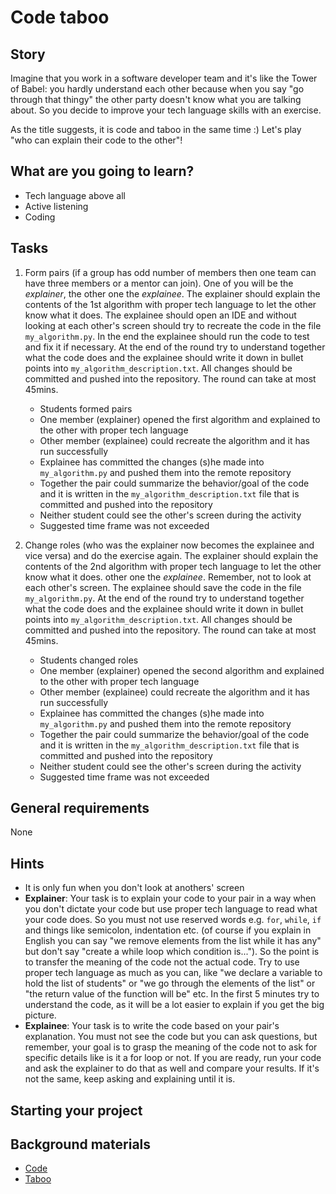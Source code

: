 # Code taboo

## Story

Imagine that you work in a software developer team and it's like the Tower of
Babel: you hardly understand each other because when you say "go through that
thingy" the other party doesn't know what you are talking about. So you decide
to improve your tech language skills with an exercise.

As the title suggests, it is code and taboo in the same time :) Let's play "who
can explain their code to the other"!

## What are you going to learn?

- Tech language above all
- Active listening
- Coding

## Tasks

1. Form pairs (if a group has odd number of members then one team can have three members or a mentor can join). One of you will be the *explainer*, the other one the *explainee*. The explainer should explain the contents of the 1st algorithm with proper tech language to let the other know what it does. The explainee should open an IDE and without looking at each other's screen should try to recreate the code in the file `my_algorithm.py`. In the end the explainee should run the code to test and fix it if necessary. At the end of the round try to understand together what the code does and the explainee should write it down in bullet points into `my_algorithm_description.txt`. All changes should be committed and pushed into the repository. The round can take at most 45mins.
    - Students formed pairs
    - One member (explainer) opened the first algorithm and explained to the other with proper tech language
    - Other member (explainee) could recreate the algorithm and it has run successfully
    - Explainee has committed the changes (s)he made into `my_algorithm.py` and pushed them into the remote repository
    - Together the pair could summarize the behavior/goal of the code and it is written in the `my_algorithm_description.txt` file that is committed and pushed into the repository
    - Neither student could see the other's screen during the activity
    - Suggested time frame was not exceeded

2. Change roles (who was the explainer now becomes the explainee and vice versa) and do the exercise again. The explainer should explain the contents of the 2nd algorithm with proper tech language to let the other know what it does. other one the *explainee*. Remember, not to look at each other's screen. The explainee should save the code in the file `my_algorithm.py`. At the end of the round try to understand together what the code does and the explainee should write it down in bullet points into `my_algorithm_description.txt`. All changes should be committed and pushed into the repository. The round can take at most 45mins.
    - Students changed roles
    - One member (explainer) opened the second algorithm and explained to the other with proper tech language
    - Other member (explainee) could recreate the algorithm and it has run successfully
    - Explainee has committed the changes (s)he made into `my_algorithm.py` and pushed them into the remote repository
    - Together the pair could summarize the behavior/goal of the code and it is written in the `my_algorithm_description.txt` file that is committed and pushed into the repository
    - Neither student could see the other's screen during the activity
    - Suggested time frame was not exceeded

## General requirements

None

## Hints

- It is only fun when you don't look at anothers' screen
- **Explainer**: Your task is to explain your code to your pair in a way when
  you don't dictate your code but use proper tech language to read what your
  code does. So you must not use reserved words e.g. `for`, `while`, `if` and
  things like semicolon, indentation etc. (of course if you explain in English
  you can say "we remove elements from the list while it has any" but don't say
  "create a while loop which condition is..."). So the point is to transfer the
  meaning of the code not the actual code. Try to use proper tech language as
  much as you can, like "we declare a variable to hold the list of students" or
  "we go through the elements of the list" or "the return value of the function
  will be" etc. In the first 5 minutes try to understand the code, as it will be
  a lot easier to explain if you get the big picture.
- **Explainee**: Your task is to write the code based on your pair's
  explanation. You must not see the code but you can ask questions, but
  remember, your goal is to grasp the meaning of the code not to ask for
  specific details like is it a for loop or not. If you are ready, run your code
  and ask the explainer to do that as well and compare your results. If it's not
  the same, keep asking and explaining until it is.

## Starting your project



## Background materials

- <i class="far fa-exclamation"></i> [Code](https://en.wikipedia.org/wiki/Computer_programming)
- <i class="far fa-exclamation"></i> [Taboo](<https://en.wikipedia.org/wiki/Taboo_(game)>)

